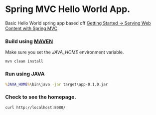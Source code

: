 # Spring MVC Hello World App.
Basic Hello World spring app based off [Getting Started -> Serving Web Content with Spring MVC](https://spring.io/guides/gs/serving-web-content/#initial)

### Build using [MAVEN](https://maven.apache.org/download.cgi)

Make sure you set the *JAVA_HOME* environment variable.

```
mvn clean install
```
### Run using JAVA

``` cmd
%JAVA_HOME%\bin\java -jar target\app-0.1.0.jar
 ```
 
### Check to see the homepage. 
 
 ```
 curl http://localhost:8080/
 ``` 